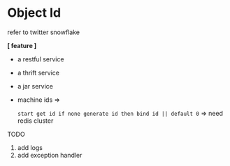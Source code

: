 Object Id
=====

refer to twitter snowflake

**[ feature ]**
* a restful service
* a thrift service
* a jar service



* machine ids =>
 
    `start get id if none generate id then bind id || default 0` => need redis cluster
 
TODO

1. add logs
2. add exception handler